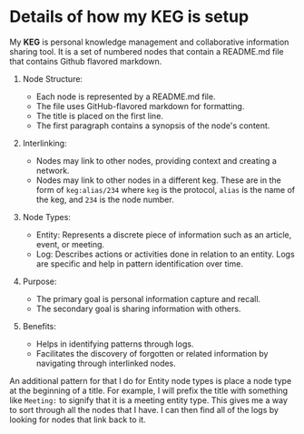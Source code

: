 # Details of how my **KEG** is setup

My **KEG** is personal knowledge management and collaborative information sharing tool. It is a set of numbered nodes that contain a README.md file that contains Github flavored markdown.

1. Node Structure:

   - Each node is represented by a README.md file.
   - The file uses GitHub-flavored markdown for formatting.
   - The title is placed on the first line.
   - The first paragraph contains a synopsis of the node's content.

2. Interlinking:

   - Nodes may link to other nodes, providing context and creating a network.
   - Nodes may link to other nodes in a different keg. These are in the form of `keg:alias/234` where `keg` is the protocol, `alias` is the name of the keg, and `234` is the node number.

3. Node Types:
   - Entity: Represents a discrete piece of information such as an article, event, or meeting.
   - Log: Describes actions or activities done in relation to an entity. Logs are specific and help in pattern identification over time.
4. Purpose:
   - The primary goal is personal information capture and recall.
   - The secondary goal is sharing information with others.
5. Benefits:
   - Helps in identifying patterns through logs.
   - Facilitates the discovery of forgotten or related information by navigating through interlinked nodes.

An additional pattern for that I do for Entity node types is place a node type at the beginning of a title. For example, I will prefix the title with something like `Meeting:` to signify that it is a meeting entity type. This gives me a way to sort through all the nodes that I have. I can then find all of the logs by looking for nodes that link back to it.
